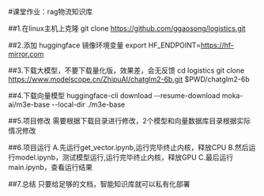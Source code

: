#课堂作业：rag物流知识库

##1.在linux主机上克隆
git clone https://github.com/ggaosong/logistics.git

##2.添加 huggingface 镜像环境变量
export HF_ENDPOINT=https://hf-mirror.com

##3.下载大模型，不要下载量化版，效果差，会无反馈
cd logistics
git clone https://www.modelscope.cn/ZhipuAI/chatglm2-6b.git $PWD/chatglm2-6b

##4.下载向量模型
huggingface-cli download --resume-download moka-ai/m3e-base --local-dir ./m3e-base

##5.项目修改
需要根据下载目录进行修改，2个模型和向量数据库目录根据实际情况修改

##6.项目运行
A.先运行get_vector.ipynb,运行完毕终止内核，释放CPU
B.然后运行model.ipynb，测试模型运行,运行完毕终止内核，释放GPU
C.最后运行main.ipynb，查看运行结果

##7.总结
只要给足够的文档，智能知识库就可以私有化部署
